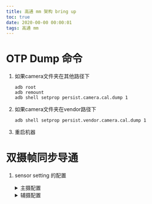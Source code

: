 ```yaml
---
title: 高通 mm 架构 bring up
toc: true
date: 2020-00-00 00:00:01
tags: 高通 mm 
---
```


# OTP Dump 命令

1. 如果camera文件夹在其他路径下

   ```mariadb
   adb root
   adb remount
   adb shell setprop persist.camera.cal.dump 1
   ```

2. 如果camera文件夹在vendor路径下

   ```mariadb
   adb shell setprop persist.vendor.camera.cal.dump 1
   ```

3. 重启机器



# 双摄帧同步导通

1. sensor setting 的配置

   <details>
   <summary>主摄配置</summary>
   
   ```c
   //vendor/qcom/proprietary/mm-camera/mm-camera2/media-controller/modules/sensors/sensor/libs/hi1336_hs70_hlt/hi1336_lib.h
   #define DUAL_CAM_MASTER_SETTINGS \
   { \
     {0x0250, 0x0100, 0x0000}, \
     {0x0254, 0x1c00, 0x0000}, \
     {0x0256, 0x0000, 0x0000}, \
     {0x0258, 0x0001, 0x0000}, \
     {0x025A, 0x0000, 0x0000}, \
     {0x025C, 0x0000, 0x0000}, \
   }
   
   static sensor_lib_t sensor_lib_ptr =
   {
     .dualcam_master_settings =
     {
       .reg_setting_a = DUAL_CAM_MASTER_SETTINGS,
       .addr_type = CAMERA_I2C_WORD_ADDR,
       .data_type = CAMERA_I2C_WORD_DATA,
       .delay = 0,
       .size = 6,
     },
   }
   ```
   
   </details>
   
      <details>
   <summary>辅摄配置</summary>
   
   ```c
   #define DUAL_CAM_SLAVE_SETTINGS \
   { \
       {0x3002, 0x00, 0x00}, \
       {0x3823, 0x30, 0x00}, \
       {0x3824, 0x00, 0x00}, \
       {0x3825, 0x20, 0x00}, \
       {0x3826, 0x00, 0x00}, \
       {0x3827, 0x04, 0x00}, \
   }
   
   static sensor_lib_t sensor_lib_ptr =
   {
       .dualcam_slave_settings =
       {
         .reg_setting_a = DUAL_CAM_SLAVE_SETTINGS,
         .addr_type = CAMERA_I2C_WORD_ADDR,
         .data_type = CAMERA_I2C_BYTE_DATA,
         .delay = 0,
         .size = 6,
       },
   }
   ```
   
   </details>

